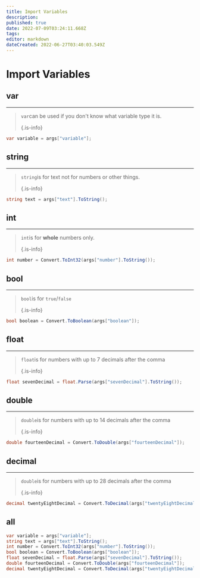 ```yaml
---
title: Import Variables
description:
published: true
date: 2022-07-09T03:24:11.668Z
tags:
editor: markdown
dateCreated: 2022-06-27T03:40:03.549Z
---
```


# Import Variables
## var
---

> `var`can be used if you don't know what variable type it is. 
> 
> {.is-info}
```csharp
var variable = args["variable"];
```

## string
---
> `string`is for text not for numbers or other things. 
> 
> {.is-info}
```csharp
string text = args["text"].ToString();
```

## int
---
> `int`is for **whole** numbers only. 
> 
> {.is-info}
```csharp
int number = Convert.ToInt32(args["number"].ToString());

```

## bool
---
> `bool`is for `true`/`false` 
> 
> {.is-info}
```csharp
bool boolean = Convert.ToBoolean(args["boolean"]);
```

## float
---
> `float`is for numbers with up to 7 decimals after the comma 
> 
> {.is-info}
```csharp
float sevenDecimal = float.Parse(args["sevenDecimal"].ToString());
```

## double
---
> `double`is for numbers with up to 14 decimals after the comma 
> 
> {.is-info}
```csharp
double fourteenDecimal = Convert.ToDouble(args["fourteenDecimal"]);
```

## decimal
---
> `double`is for numbers with up to 28 decimals after the comma 
> 
> {.is-info}
```csharp
decimal twentyEightDecimal = Convert.ToDecimal(args["twentyEightDecimal"]);
```

## all
```csharp
var variable = args["variable"];
string text = args["text"].ToString();
int number = Convert.ToInt32(args["number"].ToString());
bool boolean = Convert.ToBoolean(args["boolean"]);
float sevenDecimal = float.Parse(args["sevenDecimal"].ToString());
double fourteenDecimal = Convert.ToDouble(args["fourteenDecimal"]);
decimal twentyEightDecimal = Convert.ToDecimal(args["twentyEightDecimal"]);
```